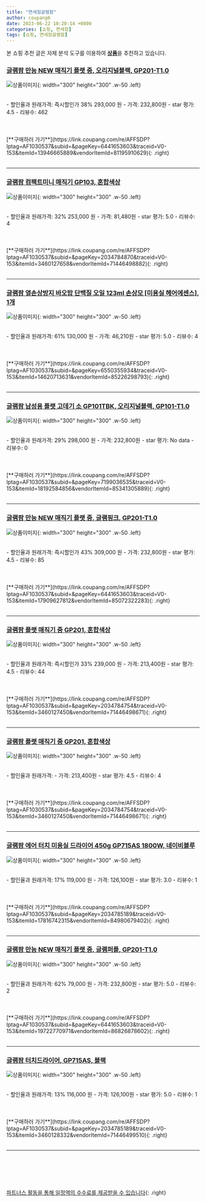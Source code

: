 ```yaml
---
title: "면세점글램팜"
author: coupang6
date: 2023-06-22 10:20:14 +0800
categories: [쇼핑, 면세점]
tags: [쇼핑, 면세점글램팜]
---
```


본 쇼핑 추천 글은 자체 분석 도구를 이용하여 [**상품**](https://link.coupang.com/a/bao1ui)을 추천하고 있습니다.

### [글램팜 만능 NEW 매직기 플랫 중, 오리지널블랙, GP201-T1.0](https://link.coupang.com/re/AFFSDP?lptag=AF1030537&subid=&pageKey=6441653603&traceid=V0-153&itemId=13946665889&vendorItemId=81195910629)

![상품이미지](https://thumbnail9.coupangcdn.com/thumbnails/remote/230x230ex/image/retail/images/1589584548737964-3fb0744f-64d6-45cf-95f8-5c754b3d1858.jpg){: width="300" height="300" .w-50 .left}


<br>
- 할인율과 원래가격: 즉시할인가 38%  293,000   원
- 가격: 232,800원
- star 평가: 4.5
- 리뷰수: 462
<br>
<br>
<br>
<br>
[**구매하러 가기**](https://link.coupang.com/re/AFFSDP?lptag=AF1030537&subid=&pageKey=6441653603&traceid=V0-153&itemId=13946665889&vendorItemId=81195910629){: .right}
<br>
<br>

---

### [글램팜 컴팩트미니 매직기 GP103, 혼합색상](https://link.coupang.com/re/AFFSDP?lptag=AF1030537&subid=&pageKey=2034784870&traceid=V0-153&itemId=3460127658&vendorItemId=71446498882)

![상품이미지](https://thumbnail6.coupangcdn.com/thumbnails/remote/230x230ex/image/retail/images/974391207486335-2564d802-7f44-4ce9-a528-4a894c4e24c4.jpg){: width="300" height="300" .w-50 .left}


<br>
- 할인율과 원래가격: 32%  253,000   원
- 가격: 81,480원
- star 평가: 5.0
- 리뷰수: 4
<br>
<br>
<br>
<br>
[**구매하러 가기**](https://link.coupang.com/re/AFFSDP?lptag=AF1030537&subid=&pageKey=2034784870&traceid=V0-153&itemId=3460127658&vendorItemId=71446498882){: .right}
<br>
<br>

---

### [글램팜 열손상방지 바오밥 단백질 오일 123ml 손상모 [미용실 헤어에센스], 1개](https://link.coupang.com/re/AFFSDP?lptag=AF1030537&subid=&pageKey=6550355934&traceid=V0-153&itemId=14620713631&vendorItemId=85226298793)

![상품이미지](https://thumbnail10.coupangcdn.com/thumbnails/remote/230x230ex/image/vendor_inventory/82f6/37ae8f7a76140337f93638db908ba80c978f11d6e634526ec081fa081e36.png){: width="300" height="300" .w-50 .left}


<br>
- 할인율과 원래가격: 61%  130,000   원
- 가격: 46,210원
- star 평가: 5.0
- 리뷰수: 4
<br>
<br>
<br>
<br>
[**구매하러 가기**](https://link.coupang.com/re/AFFSDP?lptag=AF1030537&subid=&pageKey=6550355934&traceid=V0-153&itemId=14620713631&vendorItemId=85226298793){: .right}
<br>
<br>

---

### [글램팜 남성용 플랫 고데기 소 GP101TBK, 오리지널블랙, GP101-T1.0](https://link.coupang.com/re/AFFSDP?lptag=AF1030537&subid=&pageKey=7199036535&traceid=V0-153&itemId=18192584856&vendorItemId=85341305889)

![상품이미지](https://thumbnail10.coupangcdn.com/thumbnails/remote/230x230ex/image/rs_quotation_api/d5uihisw/ea00c955981a4a28be914367c1f3c8b2.jpg){: width="300" height="300" .w-50 .left}


<br>
- 할인율과 원래가격: 29%  298,000   원
- 가격: 232,800원
- star 평가: No data
- 리뷰수: 0
<br>
<br>
<br>
<br>
[**구매하러 가기**](https://link.coupang.com/re/AFFSDP?lptag=AF1030537&subid=&pageKey=7199036535&traceid=V0-153&itemId=18192584856&vendorItemId=85341305889){: .right}
<br>
<br>

---

### [글램팜 만능 NEW 매직기 플랫 중, 글램핑크, GP201-T1.0](https://link.coupang.com/re/AFFSDP?lptag=AF1030537&subid=&pageKey=6441653603&traceid=V0-153&itemId=17909627812&vendorItemId=85072322283)

![상품이미지](https://thumbnail6.coupangcdn.com/thumbnails/remote/230x230ex/image/retail/images/1691381629416623-3e7e5e68-c151-44f8-bffc-a6148593cfd7.jpg){: width="300" height="300" .w-50 .left}


<br>
- 할인율과 원래가격: 즉시할인가 43%  309,000   원
- 가격: 232,800원
- star 평가: 4.5
- 리뷰수: 85
<br>
<br>
<br>
<br>
[**구매하러 가기**](https://link.coupang.com/re/AFFSDP?lptag=AF1030537&subid=&pageKey=6441653603&traceid=V0-153&itemId=17909627812&vendorItemId=85072322283){: .right}
<br>
<br>

---

### [글램팜 플랫 매직기 중 GP201, 혼합색상](https://link.coupang.com/re/AFFSDP?lptag=AF1030537&subid=&pageKey=2034784754&traceid=V0-153&itemId=3460127450&vendorItemId=71446498671)

![상품이미지](https://thumbnail9.coupangcdn.com/thumbnails/remote/230x230ex/image/retail/images/1589412523195004-bbdbb42a-c8dd-4450-80c2-8364ddc1ffe2.jpg){: width="300" height="300" .w-50 .left}


<br>
- 할인율과 원래가격: 즉시할인가 33%  239,000   원
- 가격: 213,400원
- star 평가: 4.5
- 리뷰수: 44
<br>
<br>
<br>
<br>
[**구매하러 가기**](https://link.coupang.com/re/AFFSDP?lptag=AF1030537&subid=&pageKey=2034784754&traceid=V0-153&itemId=3460127450&vendorItemId=71446498671){: .right}
<br>
<br>

---

### [글램팜 플랫 매직기 중 GP201, 혼합색상](https://link.coupang.com/re/AFFSDP?lptag=AF1030537&subid=&pageKey=2034784754&traceid=V0-153&itemId=3460127450&vendorItemId=71446498671)

![상품이미지](https://thumbnail9.coupangcdn.com/thumbnails/remote/230x230ex/image/retail/images/1589412523195004-bbdbb42a-c8dd-4450-80c2-8364ddc1ffe2.jpg){: width="300" height="300" .w-50 .left}


<br>
- 할인율과 원래가격: 
- 가격: 213,400원
- star 평가: 4.5
- 리뷰수: 4
<br>
<br>
<br>
<br>
[**구매하러 가기**](https://link.coupang.com/re/AFFSDP?lptag=AF1030537&subid=&pageKey=2034784754&traceid=V0-153&itemId=3460127450&vendorItemId=71446498671){: .right}
<br>
<br>

---

### [글램팜 에어 터치 미용실 드라이어 450g GP715AS 1800W, 네이비블루](https://link.coupang.com/re/AFFSDP?lptag=AF1030537&subid=&pageKey=2034785189&traceid=V0-153&itemId=17816742315&vendorItemId=84980679402)

![상품이미지](https://thumbnail6.coupangcdn.com/thumbnails/remote/230x230ex/image/retail/images/2023/02/07/11/5/60ea3f35-8704-4912-9ba1-ad9e1396eeb5.jpg){: width="300" height="300" .w-50 .left}


<br>
- 할인율과 원래가격: 17%  119,000   원
- 가격: 126,100원
- star 평가: 3.0
- 리뷰수: 1
<br>
<br>
<br>
<br>
[**구매하러 가기**](https://link.coupang.com/re/AFFSDP?lptag=AF1030537&subid=&pageKey=2034785189&traceid=V0-153&itemId=17816742315&vendorItemId=84980679402){: .right}
<br>
<br>

---

### [글램팜 만능 NEW 매직기 플랫 중, 글램퍼플, GP201-T1.0](https://link.coupang.com/re/AFFSDP?lptag=AF1030537&subid=&pageKey=6441653603&traceid=V0-153&itemId=19722770971&vendorItemId=86826878602)

![상품이미지](https://thumbnail9.coupangcdn.com/thumbnails/remote/230x230ex/image/retail/images/2023/08/09/10/1/1a6c73ee-87ba-493e-999f-34d130ffbdf6.jpg){: width="300" height="300" .w-50 .left}


<br>
- 할인율과 원래가격: 62%  79,000   원
- 가격: 232,800원
- star 평가: 5.0
- 리뷰수: 2
<br>
<br>
<br>
<br>
[**구매하러 가기**](https://link.coupang.com/re/AFFSDP?lptag=AF1030537&subid=&pageKey=6441653603&traceid=V0-153&itemId=19722770971&vendorItemId=86826878602){: .right}
<br>
<br>

---

### [글램팜 터치드라이어, GP715AS, 블랙](https://link.coupang.com/re/AFFSDP?lptag=AF1030537&subid=&pageKey=2034785189&traceid=V0-153&itemId=3460128332&vendorItemId=71446499510)

![상품이미지](https://thumbnail9.coupangcdn.com/thumbnails/remote/230x230ex/image/retail/images/977045739255207-73bb27f6-31a5-4a02-8cb6-8b1d1b5dfa24.jpg){: width="300" height="300" .w-50 .left}


<br>
- 할인율과 원래가격: 13%  116,000   원
- 가격: 126,100원
- star 평가: 5.0
- 리뷰수: 1
<br>
<br>
<br>
<br>
[**구매하러 가기**](https://link.coupang.com/re/AFFSDP?lptag=AF1030537&subid=&pageKey=2034785189&traceid=V0-153&itemId=3460128332&vendorItemId=71446499510){: .right}
<br>
<br>

---
<br><br><br><br><br> [파트너스 활동을 통해 일정액의 수수료를 제공받을 수 있습니다](https://link.coupang.com/a/bao1ui){: .right}